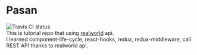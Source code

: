 # Pasan
![Travis CI status](https://travis-ci.org/Gompangs/GNetServer.svg?branch=master)<br>
This is tutorial repo that using [realworld](https://github.com/gothinkster/realworld) api.<br>
I learned component-life-cycle, react-hooks, redux, redux-middleware, call REST API thanks to realworld api.

